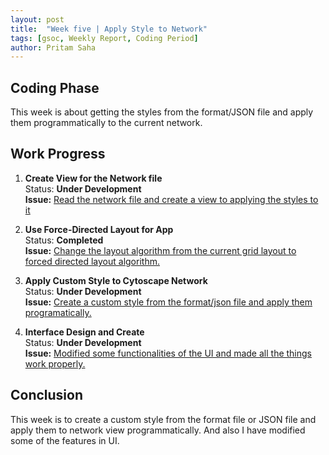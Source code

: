 ```yaml
---
layout: post
title:  "Week five | Apply Style to Network"
tags: [gsoc, Weekly Report, Coding Period]
author: Pritam Saha
---
```

## Coding Phase
This week is about getting the styles from the format/JSON file and apply them programmatically to the current network. 

## Work Progress

1. **Create View for the Network file**  
    Status: **Under Development**  
    **Issue:** [Read the network file and create a view to applying the styles to it
    ](https://github.com/cannin/causalpath_cytoscape_app/issues/13)

2. **Use Force-Directed Layout for App**  
    Status: **Completed**  
    **Issue:** [Change the layout algorithm from the current grid layout to forced directed layout algorithm.](https://github.com/cannin/causalpath_cytoscape_app/issues/14)
    
3. **Apply Custom Style to Cytoscape Network**  
    Status: **Under Development**  
    **Issue:** [Create a custom style from the format/json file and apply them programatically.](https://github.com/cannin/causalpath_cytoscape_app/issues/15)
    
4. **Interface Design and Create**  
    Status: **Under Development**  
    **Issue:** [Modified some functionalities of the UI and made all the things work properly.](https://github.com/cannin/causalpath_cytoscape_app/issues/9)
    

## Conclusion  

This week is to create a custom style from the format file or JSON file and apply them to network view programmatically. And also I have modified some of the features in UI. 
